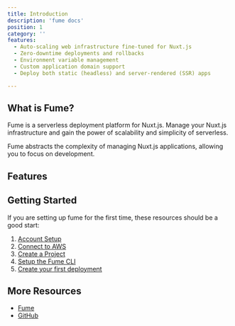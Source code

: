 ```yaml
---
title: Introduction
description: 'fume docs'
position: 1
category: ''
features: 
  - Auto-scaling web infrastructure fine-tuned for Nuxt.js
  - Zero-downtime deployments and rollbacks
  - Environment variable management
  - Custom application domain support
  - Deploy both static (headless) and server-rendered (SSR) apps

---
```

## What is Fume?

Fume is a serverless deployment platform for Nuxt.js.  Manage your Nuxt.js infrastructure and gain the power of scalability and simplicity of serverless.

Fume abstracts the complexity of managing Nuxt.js applications, allowing you to focus on development.

## Features
<list :items="features"></list>

## Getting Started

If you are setting up fume for the first time, these resources should be a good start:

1. [Account Setup](account-setup)
2. [Connect to AWS](aws-connect)
3. [Create a Project](create-project)
4. [Setup the Fume CLI](fume-cli)
5. [Create your first deployment](create-deploy)

## More Resources

* [Fume](https://fume.app/)
* [GitHub](https://github.com/fumeapp)
